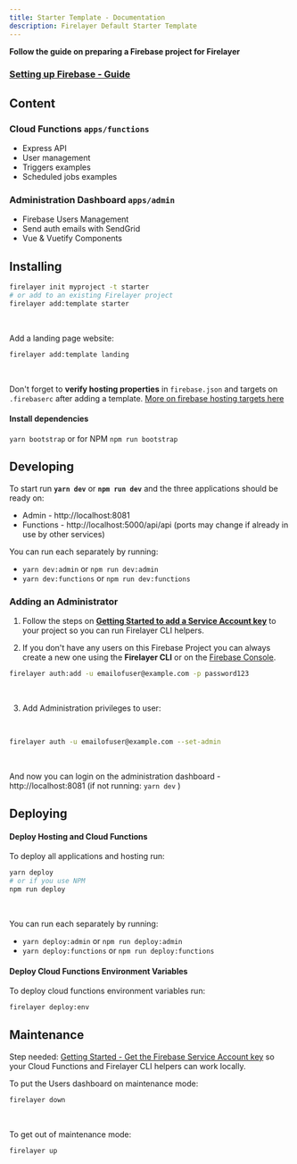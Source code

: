 ```yaml
---
title: Starter Template - Documentation
description: Firelayer Default Starter Template
---
```


**Follow the guide on preparing a Firebase project for Firelayer**
### [Setting up Firebase - Guide](/docs/setting-up-firebase)

## Content

### Cloud Functions `apps/functions`
- Express API
- User management
- Triggers examples
- Scheduled jobs examples

### Administration Dashboard `apps/admin`
- Firebase Users Management
- Send auth emails with SendGrid
- Vue & Vuetify Components

## Installing

```sh
firelayer init myproject -t starter
# or add to an existing Firelayer project
firelayer add:template starter
```

<br>

Add a landing page website:
```sh
firelayer add:template landing
```

<br>

Don't forget to **verify hosting properties** in `firebase.json` and targets on `.firebaserc` after adding a template. <a href="https://firebase.google.com/docs/cli/targets" target="_blank">More on firebase hosting targets here</a>

#### Install dependencies
`yarn bootstrap` or for NPM `npm run bootstrap`

## Developing

To start run **`yarn dev`** or **`npm run dev`** and the three applications should be ready on:
- Admin - http://localhost:8081
- Functions - http://localhost:5000/api/api
(ports may change if already in use by other services)

You can run each separately by running:
- `yarn dev:admin` or `npm run dev:admin`
- `yarn dev:functions` or `npm run dev:functions`

### Adding an Administrator
1. Follow the steps on [**Getting Started to add a Service Account key**](https://firelayer.io/docs/getting-started#get-the-firebase-service-account-key) to your project so you can run Firelayer CLI helpers.

2. If you don't have any users on this Firebase Project you can always create a new one using the **Firelayer CLI** or on the <a href="https://console.firebase.google.com/" target="_blank">Firebase Console</a>.
```sh
firelayer auth:add -u emailofuser@example.com -p password123
```

<br>

3. Add Administration privileges to user:

<br>

```sh
firelayer auth -u emailofuser@example.com --set-admin
```

<br>

And now you can login on the administration dashboard - http://localhost:8081 (if not running: `yarn dev` )

## Deploying

#### Deploy Hosting and Cloud Functions
To deploy all applications and hosting run:
```sh
yarn deploy
# or if you use NPM
npm run deploy
```

<br>

You can run each separately by running:
- `yarn deploy:admin` or `npm run deploy:admin`
- `yarn deploy:functions` or `npm run deploy:functions`

#### Deploy Cloud Functions Environment Variables
To deploy cloud functions environment variables run:
```sh
firelayer deploy:env
```

## Maintenance

Step needed: [Getting Started - Get the Firebase Service Account key](/docs/getting-started#get-the-firebase-service-account-key) so your Cloud Functions and Firelayer CLI helpers can work locally.

To put the Users dashboard on maintenance mode:
```sh
firelayer down
```

<br>

To get out of maintenance mode:
```sh
firelayer up
```

